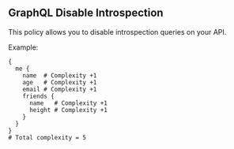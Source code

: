 ## GraphQL Disable Introspection

This policy allows you to disable introspection queries on your API.

Example:

```
{
  me { 
    name  # Complexity +1
    age   # Complexity +1
    email # Complexity +1
    friends { 
      name   # Complexity +1
      height # Complexity +1
    }
  }
}
# Total complexity = 5
```
